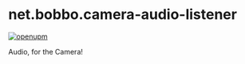 # net.bobbo.camera-audio-listener
[![openupm](https://img.shields.io/npm/v/net.bobbo.camera-audio-listener?label=openupm&registry_uri=https://package.openupm.com)](https://openupm.com/packages/net.bobbo.camera-audio-listener/)

Audio, for the Camera!
